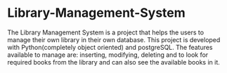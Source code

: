 # Library-Management-System
The Library Management System is a project that helps the users to manage their own library in their own database.
This project is developed with Python(completely object oriented) and postgreSQL.
The features available to manage are: inserting, modifying, deleting and to look for required books from the library and can also see the available books in it.
